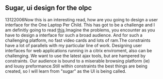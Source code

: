 <article><h2>Sugar, ui design for the olpc</h2><time><span class="day">13</span><span class="month">12</span><span class="year">2006</span></time>Now this is an interesting read, how are you going to design a user interface for the One Laptop Per Child. This has got to be a challenge and I am definitly going to read <a href="http://wiki.laptop.org/go/OLPC_Human_Interface_Guidelines">this</a>.Imagine the problems, you encounter as you have to design a interface for such a broad audience. And for such a challenging platform, no fast video cards and lots of ram.The constraints have a lot of parallels with my particular line of work. Designing user interfaces for web applications running in a citrix enviroment, also can be challenging. We want to use the latest ajax tools, but are hampered by constraints. Our audience is bound to a miserable browsing platform (ie) and lousy preformance.Still within constraints the best things are being created, so I will learn from "sugar" as the UI is being called.</article>